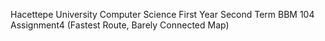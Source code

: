 Hacettepe University Computer Science First Year Second Term BBM 104 Assignment4 (Fastest Route, Barely Connected Map)

